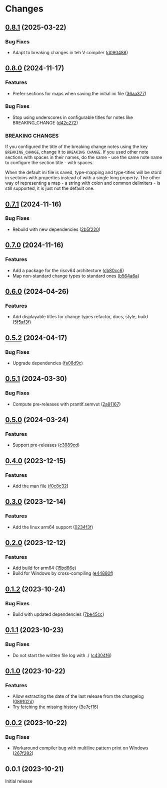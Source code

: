 # Changes

## [0.8.1](https://github.com/prantlf/v-newchanges/compare/v0.8.0...v0.8.1) (2025-03-22)

### Bug Fixes

* Adapt to breaking changes in teh V compiler ([d090488](https://github.com/prantlf/v-newchanges/commit/d0904888b3c02248910b159867cc3639f1a45271))

## [0.8.0](https://github.com/prantlf/v-newchanges/compare/v0.7.1...v0.8.0) (2024-11-17)

### Features

* Prefer sections for maps when saving the initial ini file ([36aa377](https://github.com/prantlf/v-newchanges/commit/36aa3779cec993035ac370dcf449980add2b9db2))

### Bug Fixes

* Stop using underscores in configurable titles for notes like BREAKING_CHANGE ([d42c272](https://github.com/prantlf/v-newchanges/commit/d42c27201812f2df0a8e8bcc5f4ad8f1d6b26a84))

### BREAKING CHANGES

If you configured the title of the breaking change notes using the key `BREAKING_CHANGE`, change it to `BREAKING CHANGE`. If you used other note sections with spaces in their names, do the same - use the same note name to configure the section title - with spaces.

When the default ini file is saved, type-mapping and type-titles will be stord in sectoins with properties instead of with a single long property. The other way of representing a map - a string with colon and common delimiters - is still supported, it is just not the default one.

## [0.7.1](https://github.com/prantlf/v-newchanges/compare/v0.7.0...v0.7.1) (2024-11-16)

### Bug Fixes

* Rebuild with new dependencies ([2b5f220](https://github.com/prantlf/v-newchanges/commit/2b5f2206014a917a3de0bb2badb85a10bf0a0a04))

## [0.7.0](https://github.com/prantlf/v-newchanges/compare/v0.6.0...v0.7.0) (2024-11-16)

### Features

* Add a package for the riscv64 architecture ([cb80cc6](https://github.com/prantlf/v-newchanges/commit/cb80cc602baa15e9cb17b612a404fa184440336b))
* Map non-standard change types to standard ones ([b564a6a](https://github.com/prantlf/v-newchanges/commit/b564a6aad41d017c2f654469e834a2ce75915f9f))

## [0.6.0](https://github.com/prantlf/v-newchanges/compare/v0.5.2...v0.6.0) (2024-04-26)

### Features

* Add displayable titles for change types refactor, docs, style, build ([5f5af3f](https://github.com/prantlf/v-newchanges/commit/5f5af3fd1e85fa7d872174ad46cbc115fabd2718))

## [0.5.2](https://github.com/prantlf/v-newchanges/compare/v0.5.1...v0.5.2) (2024-04-17)

### Bug Fixes

* Upgrade dependencies ([fa08d9c](https://github.com/prantlf/v-newchanges/commit/fa08d9c3ec93a248550c11948909c9323869e325))

## [0.5.1](https://github.com/prantlf/v-newchanges/compare/v0.5.0...v0.5.1) (2024-03-30)

### Bug Fixes

* Compute pre-releases with prantlf.semvut ([2a91167](https://github.com/prantlf/v-newchanges/commit/2a9116789f936fa0f36277696c3c9e86e6fc2d1a))

## [0.5.0](https://github.com/prantlf/v-newchanges/compare/v0.4.0...v0.5.0) (2024-03-24)

### Features

* Support pre-releases ([c3989cd](https://github.com/prantlf/v-newchanges/commit/c3989cd6a9e6588fa817c1f8f912d8e0e4ad86d8))

## [0.4.0](https://github.com/prantlf/v-newchanges/compare/v0.3.0...v0.4.0) (2023-12-15)

### Features

* Add the man file ([f0c8c32](https://github.com/prantlf/v-newchanges/commit/f0c8c32c871b9a46a1d68c3c8078a4abca9135f1))

## [0.3.0](https://github.com/prantlf/v-newchanges/compare/v0.2.0...v0.3.0) (2023-12-14)

### Features

* Add the linux arm64 support ([0234f3f](https://github.com/prantlf/v-newchanges/commit/0234f3f3f54cf910dc9c9d3013929e4ce308d26c))

## [0.2.0](https://github.com/prantlf/v-newchanges/compare/v0.1.2...v0.2.0) (2023-12-12)

### Features

* Add build for arm64 ([15bd66e](https://github.com/prantlf/v-newchanges/commit/15bd66e8b49fef5ae086b175bc27f49ee89ab896))
* Build for Windows by cross-compiling ([e44880f](https://github.com/prantlf/v-newchanges/commit/e44880f8ee4defe22e23651f8c542d828693b7f9))

## [0.1.2](https://github.com/prantlf/v-newchanges/compare/v0.1.1...v0.1.2) (2023-10-24)

### Bug Fixes

* Build with updated dependencies ([7be45cc](https://github.com/prantlf/v-newchanges/commit/7be45cc933d453c8ab472b8022f3f24d8172c8b7))

## [0.1.1](https://github.com/prantlf/v-newchanges/compare/v0.1.0...v0.1.1) (2023-10-23)

### Bug Fixes

* Do not start the written file log with ./ ([c4304f6](https://github.com/prantlf/v-newchanges/commit/c4304f687d84f7ed56d895b2dacf6950c8c0be69))

## [0.1.0](https://github.com/prantlf/v-newchanges/compare/v0.0.2...v0.1.0) (2023-10-22)

### Features

* Allow extracting the date of the last release from the changelog ([089102d](https://github.com/prantlf/v-newchanges/commit/089102d9e83815d2f806640426369ad368292ab9))
* Try fetching the missing history ([9e7cf16](https://github.com/prantlf/v-newchanges/commit/9e7cf16993725b7994d664d3be4dae9ebc68fd2f))

## [0.0.2](https://github.com/prantlf/v-newchanges/compare/v0.0.1...v0.0.2) (2023-10-22)

### Bug Fixes

* Workaround compiler bug with multiline pattern print on Windows ([267f282](https://github.com/prantlf/v-newchanges/commit/267f2828e3506024b6e715548116be92d2579bd2))

## 0.0.1 (2023-10-21)

Initial release
